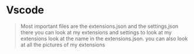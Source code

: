 # Vscode
> Most important files are the extensions.json and the settings,json
> there you can look at my extensions and settings
> to look at my extensions look at the name in the extensions.json.
> you can also look at all the pictures of my extensions
